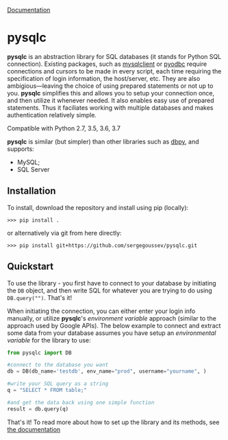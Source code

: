 [Documentation](https://sergegoussev.github.io/pysqlc/docs/build/html/index.html)

# pysqlc

**pysqlc** is an abstraction library for SQL databases (it stands for Python SQL connection). Existing packages, such as [mysqlclient](https://pypi.python.org/pypi/mysqlclient) or [pyodbc](https://github.com/mkleehammer/pyodbc) require connections and cursors to be made in every script, each time requiring the specification of login information, the host/server, etc. They are also ambigious—leaving the choice of using prepared statements or not up to you. **pysqlc** simplifies this and allows you to setup your connection once, and then utilize it whenever needed. It also enables easy use of prepared statements. Thus it faciliates working with multiple databases and makes authentication relatively simple.

Compatible with Python 2.7, 3.5, 3.6, 3.7

**pysqlc** is similar (but simpler) than other libraries such as [dbpy](https://github.com/whiteclover/dbpy), and supports:
* MySQL;
* SQL Server

## Installation
To install, download the repository and install using pip (locally):

    >>> pip install .

or alternatively via git from here directly:

    >>> pip install git+https://github.com/sergegoussev/pysqlc.git


## Quickstart

To use the library - you first have to connect to your database by initiating the `DB` object, and then write SQL for whatever you are trying to do using `DB.query("")`. That's it! 

When initiating the connection, you can either enter your login info manually, or utilize **pysqlc**'s *environment variable* approach (similar to the approach used by Google APIs). The below example to connect and extract some data from your database assumes you have setup an *environmental variable* for the library to use:
   
```python
from pysqlc import DB

#connect to the database you want
db = DB(db_name='testdb', env_name="prod", username="yourname", )

#write your SQL query as a string
q = "SELECT * FROM table;"

#and get the data back using one simple function
result = db.query(q)
```

That's it! To read more about how to set up the library and its methods, see [the documentation]( https://sergegoussev.github.io/pysqlc/docs/build/html/index.html)